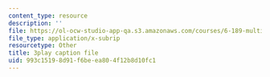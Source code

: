 ```yaml
---
content_type: resource
description: ''
file: https://ol-ocw-studio-app-qa.s3.amazonaws.com/courses/6-189-multicore-programming-primer-january-iap-2007/993c15198d91f6beea804f12b8d10fc1_A0f4HUTooM4.srt
file_type: application/x-subrip
resourcetype: Other
title: 3play caption file
uid: 993c1519-8d91-f6be-ea80-4f12b8d10fc1
---
```

